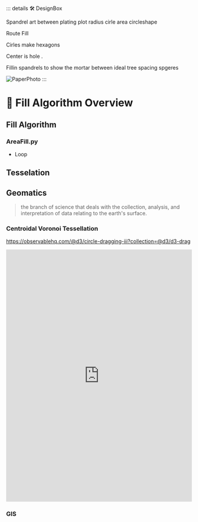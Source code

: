::: details 🛠 DesignBox

Spandrel art between plating plot radius cirle area circleshape

Route Fill

Cirles make hexagons

Center is hole
.

Fillin spandrels to show the mortar between ideal tree spacing spgeres

![PaperPhoto](/PaperPhoto/0058.jpg)
:::

# 🔺 <route>Fill Algorithm Overview</route>

## Fill Algorithm

### AreaFill.py

- Loop



## Tesselation

## Geomatics

> the branch of science that deals with the collection, analysis, and interpretation of data relating to the earth's surface.

### Centroidal Voronoi Tessellation

https://observablehq.com/@d3/circle-dragging-iii?collection=@d3/d3-drag

<iframe width="100%" height="684" frameborder="0"
  src="https://observablehq.com/embed/@d3/circle-dragging-iii?cells=chart"></iframe>

### GIS


